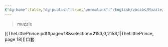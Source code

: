 ```yaml
---
{"dg-home":false,"dg-publish":true,"permalink":"/English/vocabs/Muzzle/","dgPassFrontmatter":true}
---
```



> muzzle

[[TheLittlePrince.pdf#page=18&selection=2153,0,2158,1|TheLittlePrince, page 18]]|口套
